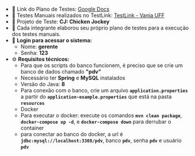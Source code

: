 - 📄 Link do Plano de Testes: [Google Docs](https://docs.google.com/document/d/13EUyOmss-Ym6IbgvCHP-StI8qOjlkMFlMTvpD7NzFrg/edit?usp=sharing)
- 🧪 Testes Manuais realizados no TestLink: [TestLink - Vania UFF](http://vania.ic.uff.br/testlink/)
- 📁 Projeto de Teste: **CJ: Chicken Jockey**
- 👥 Cada integrante elaborou seu próprio plano de testes para a execução dos testes manuais.
- 🔐 **Login para acessar o sistema:**
  - Nome: **gerente**
  - Senha: **123**
- ⚙️ **Requisitos técnicos:**
  - Para que os scripts do banco funcionem, é preciso que se crie um banco de dados chamado **"pdv"**
  - Necessário ter **Spring** e **MySQL** instalados
  - Versão do Java: **8**
  - Para conexão com o banco, crie um arquivo **`application.properties`** a partir do **`application-example.properties`** que está na pasta **`resources`**
  - Docker
  - Para executar o docker: execute os comandos **`mvn clean package`**, **`docker-compose up -d`**, e **`docker-compose down`** para derrubar o container
  - para conectar ao banco do docker, a url é **`jdbc:mysql://localhost:3308/pdv`**, banco **`pdv`**, senha **`pdv`** e usuário **`pdv`** 
